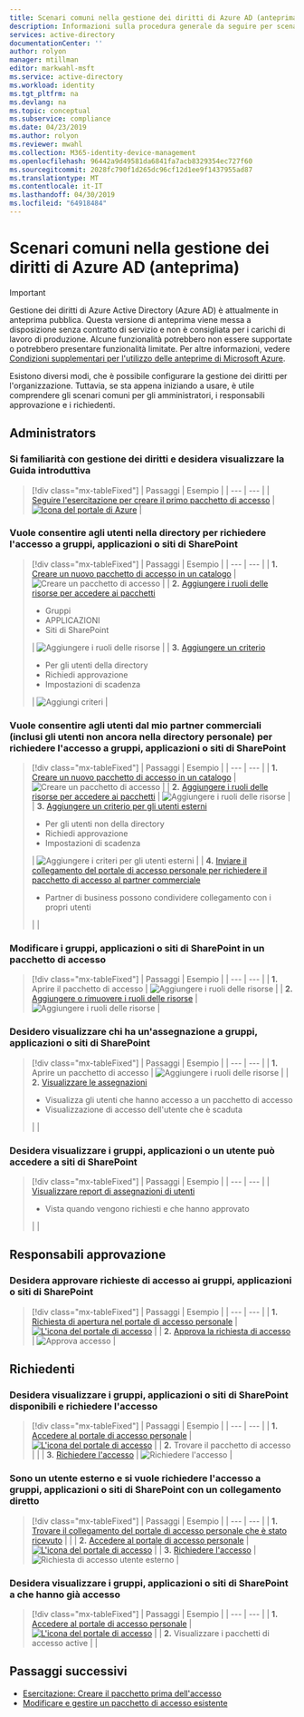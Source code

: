 ```yaml
---
title: Scenari comuni nella gestione dei diritti di Azure AD (anteprima) - Azure Active Directory
description: Informazioni sulla procedura generale da seguire per scenari comuni nella gestione dei diritti di Azure Active Directory (anteprima).
services: active-directory
documentationCenter: ''
author: rolyon
manager: mtillman
editor: markwahl-msft
ms.service: active-directory
ms.workload: identity
ms.tgt_pltfrm: na
ms.devlang: na
ms.topic: conceptual
ms.subservice: compliance
ms.date: 04/23/2019
ms.author: rolyon
ms.reviewer: mwahl
ms.collection: M365-identity-device-management
ms.openlocfilehash: 96442a9d49581da6841fa7acb8329354ec727f60
ms.sourcegitcommit: 2028fc790f1d265dc96cf12d1ee9f1437955ad87
ms.translationtype: MT
ms.contentlocale: it-IT
ms.lasthandoff: 04/30/2019
ms.locfileid: "64918484"
---
```

# <a name="common-scenarios-in-azure-ad-entitlement-management-preview"></a>Scenari comuni nella gestione dei diritti di Azure AD (anteprima)

> [!IMPORTANT]
> Gestione dei diritti di Azure Active Directory (Azure AD) è attualmente in anteprima pubblica.
> Questa versione di anteprima viene messa a disposizione senza contratto di servizio e non è consigliata per i carichi di lavoro di produzione. Alcune funzionalità potrebbero non essere supportate o potrebbero presentare funzionalità limitate.
> Per altre informazioni, vedere [Condizioni supplementari per l'utilizzo delle anteprime di Microsoft Azure](https://azure.microsoft.com/support/legal/preview-supplemental-terms/).

Esistono diversi modi, che è possibile configurare la gestione dei diritti per l'organizzazione. Tuttavia, se sta appena iniziando a usare, è utile comprendere gli scenari comuni per gli amministratori, i responsabili approvazione e i richiedenti.

## <a name="administrators"></a>Administrators

### <a name="im-new-to-entitlement-management-and-i-want-help-with-getting-started"></a>Si familiarità con gestione dei diritti e desidera visualizzare la Guida introduttiva

> [!div class="mx-tableFixed"]
> | Passaggi | Esempio |
> | --- | --- |
> | [Seguire l'esercitazione per creare il primo pacchetto di accesso](entitlement-management-access-package-first.md) | [![Icona del portale di Azure](./media/entitlement-management-scenarios/azure-portal.png)](./media/entitlement-management-scenarios/azure-portal-expanded.png#lightbox) |

### <a name="i-want-to-allow-users-in-my-directory-to-request-access-to-groups-applications-or-sharepoint-sites"></a>Vuole consentire agli utenti nella directory per richiedere l'accesso a gruppi, applicazioni o siti di SharePoint

> [!div class="mx-tableFixed"]
> | Passaggi | Esempio |
> | --- | --- |
> | **1.** [Creare un nuovo pacchetto di accesso in un catalogo](entitlement-management-access-package-create.md#start-new-access-package) | ![Creare un pacchetto di accesso](./media/entitlement-management-scenarios/access-package.png) |
> | **2.** [Aggiungere i ruoli delle risorse per accedere ai pacchetti](entitlement-management-access-package-edit.md#add-resource-roles)<ul><li>Gruppi</li><li>APPLICAZIONI</li><li>Siti di SharePoint</li></ul> | ![Aggiungere i ruoli delle risorse](./media/entitlement-management-scenarios/resource-roles.png) |
> | **3.** [Aggiungere un criterio](entitlement-management-access-package-edit.md#policy-for-users-in-your-directory)<ul><li>Per gli utenti della directory</li><li>Richiedi approvazione</li><li>Impostazioni di scadenza</li></ul> | ![Aggiungi criteri](./media/entitlement-management-scenarios/policy.png) |

### <a name="i-want-to-allow-users-from-my-business-partners-including-users-not-yet-in-my-directory-to-request-access-to-groups-applications-or-sharepoint-sites"></a>Vuole consentire agli utenti dal mio partner commerciali (inclusi gli utenti non ancora nella directory personale) per richiedere l'accesso a gruppi, applicazioni o siti di SharePoint

> [!div class="mx-tableFixed"]
> | Passaggi | Esempio |
> | --- | --- |
> | **1.** [Creare un nuovo pacchetto di accesso in un catalogo](entitlement-management-access-package-create.md#start-new-access-package) | ![Creare un pacchetto di accesso](./media/entitlement-management-scenarios/access-package.png) |
> | **2.** [Aggiungere i ruoli delle risorse per accedere ai pacchetti](entitlement-management-access-package-edit.md#add-resource-roles) | ![Aggiungere i ruoli delle risorse](./media/entitlement-management-scenarios/resource-roles.png) |
> | **3.** [Aggiungere un criterio per gli utenti esterni](entitlement-management-access-package-edit.md#policy-for-users-not-in-your-directory)<ul><li>Per gli utenti non della directory</li><li>Richiedi approvazione</li><li>Impostazioni di scadenza</li></ul> | ![Aggiungere i criteri per gli utenti esterni](./media/entitlement-management-scenarios/policy-external.png) |
> | **4.** [Inviare il collegamento del portale di accesso personale per richiedere il pacchetto di accesso al partner commerciale](entitlement-management-access-package-edit.md#copy-my-access-portal-link)<ul><li>Partner di business possono condividere collegamento con i propri utenti</li></ul> |  |

### <a name="i-want-to-change-the-groups-applications-or-sharepoint-sites-in-an-access-package"></a>Modificare i gruppi, applicazioni o siti di SharePoint in un pacchetto di accesso

> [!div class="mx-tableFixed"]
> | Passaggi | Esempio |
> | --- | --- |
> | **1.** Aprire il pacchetto di accesso | ![Aggiungere i ruoli delle risorse](./media/entitlement-management-scenarios/resource-roles.png) |
> | **2.** [Aggiungere o rimuovere i ruoli delle risorse](entitlement-management-access-package-edit.md#add-resource-roles) | ![Aggiungere i ruoli delle risorse](./media/entitlement-management-scenarios/resource-roles-add.png) |

### <a name="i-want-to-view-who-has-an-assignment-to-groups-applications-or-sharepoint-sites"></a>Desidero visualizzare chi ha un'assegnazione a gruppi, applicazioni o siti di SharePoint

> [!div class="mx-tableFixed"]
> | Passaggi | Esempio |
> | --- | --- |
> | **1.** Aprire un pacchetto di accesso | ![Aggiungere i ruoli delle risorse](./media/entitlement-management-scenarios/resource-roles.png) |
> | **2.** [Visualizzare le assegnazioni](entitlement-management-access-package-edit.md#view-who-has-an-assignment)<ul><li>Visualizza gli utenti che hanno accesso a un pacchetto di accesso</li><li>Visualizzazione di accesso dell'utente che è scaduta</li></ul> |  |

### <a name="i-want-to-view-groups-applications-or-sharepoint-sites-a-user-has-access-to"></a>Desidera visualizzare i gruppi, applicazioni o un utente può accedere a siti di SharePoint

> [!div class="mx-tableFixed"]
> | Passaggi | Esempio |
> | --- | --- |
> | [Visualizzare report di assegnazioni di utenti](entitlement-management-reports.md)<ul><li>Vista quando vengono richiesti e che hanno approvato</li></ul> |  |

## <a name="approvers"></a>Responsabili approvazione

### <a name="i-want-to-approve-requests-to-access-groups-applications-or-sharepoint-sites"></a>Desidera approvare richieste di accesso ai gruppi, applicazioni o siti di SharePoint

> [!div class="mx-tableFixed"]
> | Passaggi | Esempio |
> | --- | --- |
> | **1.** [Richiesta di apertura nel portale di accesso personale](entitlement-management-request-approve.md#open-request) | [![L'icona del portale di accesso](./media/entitlement-management-scenarios/my-access-portal.png)](./media/entitlement-management-scenarios/my-access-portal-expanded.png#lightbox) |
> | **2.** [Approva la richiesta di accesso](entitlement-management-request-approve.md#approve-or-deny-request) | ![Approva accesso](./media/entitlement-management-scenarios/approve-access.png) |

## <a name="requestors"></a>Richiedenti

### <a name="i-want-to-view-the-groups-applications-or-sharepoint-sites-available-to-me-and-request-access"></a>Desidera visualizzare i gruppi, applicazioni o siti di SharePoint disponibili e richiedere l'accesso

> [!div class="mx-tableFixed"]
> | Passaggi | Esempio |
> | --- | --- |
> | **1.** [Accedere al portale di accesso personale](entitlement-management-request-access.md#sign-in-to-the-my-access-portal) | [![L'icona del portale di accesso](./media/entitlement-management-scenarios/my-access-portal.png)](./media/entitlement-management-scenarios/my-access-portal-expanded.png#lightbox) |
> | **2.** Trovare il pacchetto di accesso |  |
> | **3.** [Richiedere l'accesso](entitlement-management-request-access.md#request-an-access-package) | ![Richiedere l'accesso](./media/entitlement-management-scenarios/request-access.png) |

### <a name="im-an-external-user-and-i-want-to-request-access-to-groups-applications-or-sharepoint-sites-with-a-direct-link"></a>Sono un utente esterno e si vuole richiedere l'accesso a gruppi, applicazioni o siti di SharePoint con un collegamento diretto

> [!div class="mx-tableFixed"]
> | Passaggi | Esempio |
> | --- | --- |
> | **1.** [Trovare il collegamento del portale di accesso personale che è stato ricevuto](entitlement-management-access-package-edit.md#copy-my-access-portal-link) |  |
> | **2.** [Accedere al portale di accesso personale](entitlement-management-request-access.md#sign-in-to-the-my-access-portal) | [![L'icona del portale di accesso](./media/entitlement-management-scenarios/my-access-portal.png)](./media/entitlement-management-scenarios/my-access-portal-expanded.png#lightbox) |
> | **3.** [Richiedere l'accesso](entitlement-management-request-access.md#request-an-access-package) | ![Richiesta di accesso utente esterno](./media/entitlement-management-scenarios/request-access-external.png) |

### <a name="i-want-to-view-the-groups-applications-or-sharepoint-sites-i-already-have-access-to"></a>Desidera visualizzare i gruppi, applicazioni o siti di SharePoint a che hanno già accesso

> [!div class="mx-tableFixed"]
> | Passaggi | Esempio |
> | --- | --- |
> | **1.** [Accedere al portale di accesso personale](entitlement-management-request-access.md#sign-in-to-the-my-access-portal) | [![L'icona del portale di accesso](./media/entitlement-management-scenarios/my-access-portal.png)](./media/entitlement-management-scenarios/my-access-portal-expanded.png#lightbox) |
> | **2.** Visualizzare i pacchetti di accesso active |  |

## <a name="next-steps"></a>Passaggi successivi

- [Esercitazione: Creare il pacchetto prima dell'accesso](entitlement-management-access-package-first.md)
- [Modificare e gestire un pacchetto di accesso esistente](entitlement-management-access-package-edit.md)

